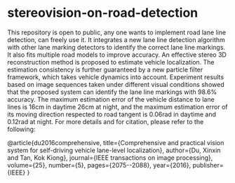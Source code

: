 # stereovision-on-road-detection

This repository is open to public, any one wants to implement road lane line detection, can freely use it. 
It integrates a new lane line detection algorithm with other lane marking detectors to identify the correct lane line markings. It also fits multiple road models to improve accuracy. An effective stereo 3D reconstruction method is proposed to estimate vehicle localization. The estimation consistency is further guaranteed by a new particle filter framework, which takes vehicle dynamics into account. Experiment results based on image sequences taken under different visual conditions showed that the proposed system can identify the lane line markings with 98.6% accuracy. The maximum estimation error of the vehicle distance to lane lines is 16cm in daytime 26cm at night, and the maximum estimation error of its moving direction respected to road tangent is 0.06rad in daytime and 0.12rad at night. 
For more details and for citation, please refer to the following:

@article{du2016comprehensive,
  title={Comprehensive and practical vision system for self-driving vehicle lane-level localization},
  author={Du, Xinxin and Tan, Kok Kiong},
  journal={IEEE transactions on image processing},
  volume={25},
  number={5},
  pages={2075--2088},
  year={2016},
  publisher={IEEE}
}

